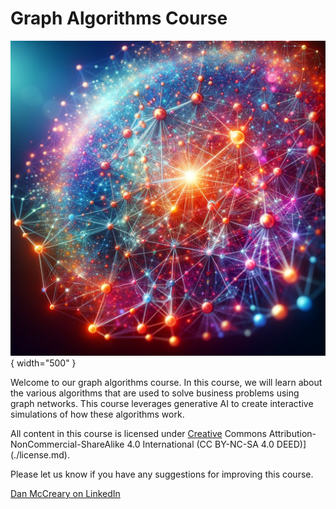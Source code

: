 # Graph Algorithms Course

![](./img/cover.webp){ width="500" }

Welcome to our graph algorithms course.  In this
course, we will learn about the various algorithms
that are used to solve business problems using
graph networks.  This course leverages generative
AI to create interactive simulations of how these
algorithms work.

All content in this course is licensed under [Creative](./license.md) Commons Attribution-NonCommercial-ShareAlike 4.0 International (CC BY-NC-SA 4.0 DEED)](./license.md).

Please let us know if you have any suggestions
for improving this course.

[Dan McCreary on LinkedIn](https://www.linkedin.com/in/danmccreary/)
